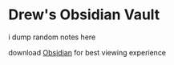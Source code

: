 # Drew's Obsidian Vault
i dump random notes here

download [Obsidian](https://obsidian.md/) for best viewing experience